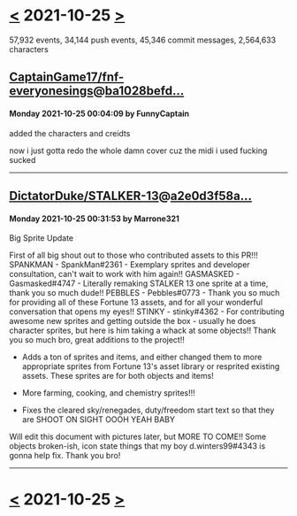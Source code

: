 # [<](2021-10-24.md) 2021-10-25 [>](2021-10-26.md)

57,932 events, 34,144 push events, 45,346 commit messages, 2,564,633 characters


## [CaptainGame17/fnf-everyonesings](https://github.com/CaptainGame17/fnf-everyonesings)@[ba1028befd...](https://github.com/CaptainGame17/fnf-everyonesings/commit/ba1028befd5559d1d34dac088d62e20f7b1755d4)
#### Monday 2021-10-25 00:04:09 by FunnyCaptain

added the characters and creidts

now i just gotta redo the whole damn cover cuz the midi i used fucking sucked

---
## [DictatorDuke/STALKER-13](https://github.com/DictatorDuke/STALKER-13)@[a2e0d3f58a...](https://github.com/DictatorDuke/STALKER-13/commit/a2e0d3f58a21c5d3d1f6eeb38c9c3bf94d471a9d)
#### Monday 2021-10-25 00:31:53 by Marrone321

Big Sprite Update

First of all big shout out to those who contributed assets to this PR!!!
SPANKMAN - SpankMan#2361 - Exemplary sprites and developer consultation, can't wait to work with him again!!
GASMASKED - Gasmasked#4747 - Literally remaking STALKER 13 one sprite at a time, thank you so much dude!!
PEBBLES - Pebbles#0773 - Thank you so much for providing all of these Fortune 13 assets, and for all your wonderful conversation that opens my eyes!!
STINKY - stinky#4362 - For contributing awesome new sprites and getting outside the box - usually he does character sprites, but here is him taking a whack at some objects!! Thank you so much bro, great additions to the project!!

- Adds a ton of sprites and items, and either changed them to more appropriate sprites from Fortune 13's asset library or resprited existing assets. These sprites are for both objects and items!

- More farming, cooking, and chemistry sprites!!!

- Fixes the cleared sky/renegades, duty/freedom start text so that they are SHOOT ON SIGHT OOOH YEAH BABY

Will edit this document with pictures later, but MORE TO COME!! Some objects broken-ish, icon state things that my boy d.winters99#4343 is gonna help fix. Thank you bro!

---

# [<](2021-10-24.md) 2021-10-25 [>](2021-10-26.md)

